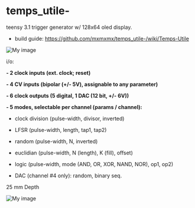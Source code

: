 temps_utile-
============

teensy 3.1 trigger generator w/ 128x64 oled display.

- build guide: https://github.com/mxmxmx/temps_utile-/wiki/Temps-Utile


![My image](https://farm1.staticflickr.com/628/20400765240_149a3ea220_b.jpg)


i/o:

**- 2 clock inputs (ext. clock; reset)**

**- 4 CV inputs (bipolar (+/- 5V), assignable to any parameter)**

**- 6 clock outputs (5 digital, 1 DAC (12 bit, +/- 6V))**

**- 5 modes, selectable per channel (params / channel):** 

- clock division (pulse-width, divisor, inverted)

- LFSR (pulse-width, length, tap1, tap2)

- random (pulse-width, N, inverted)

- euclidian (pulse-width, N (length), K (fill), offset)

- logic (pulse-width, mode (AND, OR, XOR, NAND, NOR), op1, op2)

- DAC (channel #4 only): random, binary seq.

25 mm Depth

![My image](https://farm1.staticflickr.com/654/20400744418_250ae63aeb_b.jpg)

